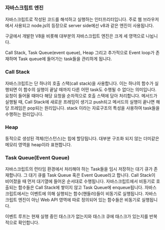 ### 자바스크립트 엔진

자바스크립트로 작성된 코드를 해석하고 실행하는 인터프리터입니다.
주로 웹 브라우저에서 사용되고 node.js의 등장으로 server side에선 v8과 같은 엔진이 사용됩니다.

구글에서 개발한 V8을 비롯해 대부분의 자바스크립트 엔진은 크게 세 영역으로 나뉩니다.

Call Stack, Task Queue(event queue), Heap 그리고 추가적으로 Event loop가 존재하며 Task queue에 들어가는 task들을 관리하게 됩니다.

### Call Stack

자바스크립트는 단 하나의 호출 스택(call stack)을 사용합니다. 이는 하나의 함수가 실행되면 이 함수의 실행이 끝날 때까지 다른 어떤 task도 수행될 수 없다는 의미입니다. 요청이 들어올 때마다 해당 요청을 순차적으로 호출 스택에 담아 처리합니다. 메서드가 실행될 때, Call Stack에 새로운 프레임이 생기고 push되고 메서드의 실행이 끝나면 해당 프레임은 pop되는 원리입니다. stack 이라는 자료구조의 특성을 사용하여 task들을 수행하는 원리입니다.

### Heap

동적으로 생성된 객체(인스턴스)는 힙에 할당됩니다. 대부분 구조화 되지 않는 더미같은 메모리 영역을 heap이라 표현합니다.

### Task Queue(Event Queue)

자바스크립트의 런타임 환경에서 처리해야 하는 Task들을 임시 저장하는 대기 큐가 존재합니다. 그 대기 큐를 Task Queue 혹은 Event Queue라고 합니다. Call Stack이 비어졌을 때 먼저 대기열에 들어온 순서대로 수행됩니다. 자바스크립트에서 비동기로 호출되는 함수들은 Call Stack에 쌓이지 않고 Task Queue에 enqueue됩니다. 자바스크립트에서는 이벤트에 의해 실행되는 함수(핸들러)들이 비동기로 실행됩니다. 자바스크립트 엔진이 아닌 Web API 영역에 따로 정의되어 있는 함수들은 비동기로 실행됩니다.

이벤트 루프는 현재 실행 중인 태스크가 없는지와 태스크 큐에 태스크가 있는지를 반복적으로 확인합니다.

